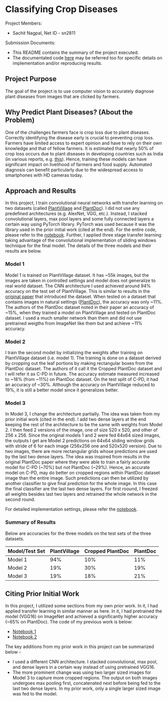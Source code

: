 # Classifying Crop Diseases

Project Members: 
- Sachit Nagpal, Net ID - sn2811


Submission Documents: 
- This README contains the summary of the project executed. 
- The documentated code [here](https://colab.research.google.com/drive/1jn06snZBrHpb07EQFON3Dx3hzQfXbjjg?usp=sharing) may be referred too for specific details on implementation and/or reproducing results. 

## Project Purpose
The goal of the project is to use computer vision to accurately diagnose plant diseases from images that are clicked by farmers.

## Why Predict Plant Diseases? (About the Problem)
One of the challenges farmers face is crop loss due to plant diseases. Correctly identifying the disease early is crucial to preventing crop loss. Farmers have limited access to expert opinion and have to rely on their own knowledge and that of fellow farmers. It is estimated that nearly 50% of crop loss occurs due to plant diseases in developing countries such as India (in various reports, e.g. [this](https://pubmed.ncbi.nlm.nih.gov/24535397/)). Hence, training these models can have significant impact on livelihood of farmers and food supply. Automated diagnosis can benefit particularly due to the widespread access to smartphones with HD cameras today. 

## Approach and Results
In this project, I train convolutional neural networks with transfer learning on two datasets (called [PlantVillage](https://arxiv.org/abs/1604.03169) and [PlantDoc](https://arxiv.org/abs/1911.10317)). I did not use any predefined architectures (e.g. AlexNet, VGG, etc.). Instead, I stacked convolutional layers, max pool layers and some fully connected layers a certain way using PyTorch library. PyTorch was used because it was the library used in the prior initial work (cited at the end). For the entire code, please refer to the [notebook](https://colab.research.google.com/drive/1jn06snZBrHpb07EQFON3Dx3hzQfXbjjg?usp=sharing). Further, I applied three stage transfer learning taking advantage of the convolutional implementation of sliding windows technique for the final model. The details of the three models and their results are below.

### Model 1
Model 1 is trained on PlantVillage dataset. It has ~55k images, but the images are taken in controlled settings and model does not generalize to real world dataset.
The CNN architecture I used achieved around 94% accuracy on the test set of PlantVillage. 
This is similar to results in the [original paper](https://arxiv.org/abs/1604.03169) 
that introduced the dataset. When tested on a dataset that contains images in natural settings ([PlantDoc]([PlantDoc](https://arxiv.org/abs/1911.10317))), the accuracy was only ~11%.
The authors of the PlantDoc dataset noted in their paper an accuracy of ~15%, when they trained a model on PlantVillage and tested on PlantDoc dataset. I used a much smaller network than them and did not use pretrained weigths from ImageNet like them but and achieve ~11% accuracy.  

### Model 2
I train the second model by initializing the weights after training on PlantVillage dataset (i.e. model 1). The training is done on a dataset derived by cropping out the leaf portions by making rectangular boxes from the PlantDoc dataset. The authors of it call it the Cropped PlantDoc dataset and I will refer it as C-PD in future. The accuracy estimate measured increased to ~18% (from ~11%) on PlantDoc dataset. On the test split of C-PD, it had an accuracy of ~30%. Although the accuracy on PlantVillage reduced to 19%, it is still a better model since it generalizes better. 

### Model 3
In Model 3, I change the architecture partially. The idea was taken from my prior initial work (cited in the end). I add two dense layers at the end keeping the rest of the architecture to be the same with weights from Model 2. I then feed 2 versions of the image, one of size 520 x 520, and other of 256 x 256. Since the original models 1 and 2 were fed 64x64 sized images, the outputs I get are Model 2 predictions on 64x64 sliding window grids with stride of 6 for each image (256x256 one and 520x520 version). Due to two images, there are more rectangular grids whose predictions are used by the last two dense layers. The idea was inspired from results in the original PlantDoc paper where they were able to train a fairly accurate model for C-PD (~70%) but not PlantDoc (~29%). Hence, an accurate model on C-PD, may do better on cropped regions within PlantDoc dataset image than the entire image. Such predictions can then be utilized by another classifier to give final prediction for the whole image. In this case the final classifier are the last two dense layers. For first roound, I freezed all weights besides last two layers and retrained the whole network in the second round.

For detailed implementation settings, please refer the [notebook](https://colab.research.google.com/drive/1jn06snZBrHpb07EQFON3Dx3hzQfXbjjg?usp=sharing).

### Summary of Results
Below are accuracies for the three models on the test sets of the three datasets.  

|Model/Test Set  | PlantVillage  | Cropped PlantDoc  | PlantDoc |
|---|---|---|---|
|Model 1    | 94%  | 10% | 11% |
|Model 2    | 19%  | 30% | 19% |
|Model 3    | 19%  | 18% | 21% |

## Citing Prior Initial Work
In this project, I utilized some sections from my own prior work. In it, I had applied transfer learning in similar manner as here. In it, I had pretrained the model (VGG16) on ImageNet and achieved a significantly higher accuracy (~65% on PlantDoc). The code of my previous work is below:

- [Notebook 1](https://colab.research.google.com/drive/1oZXhQ0Hb7GdWOSW3NURywuevBNyAY-Yd?usp=sharing) 
- [Notebook 2](https://colab.research.google.com/drive/1I_uCu340A-RVZJwIn2rleWFjVinG6Yyq?usp=sharing)

The key additions from my prior work in this project can be summarized below - 

- I used a different CNN architecture. I stacked convolutional, max pool, and dense layers in a certain way instead of using pretrained VGG16. 
- The more prominent change was using two larger sized images for Model 3 to capture more cropped regions. The output on both images undergoes max pooling first, concatenated next before being fed to the last two dense layers. In my prior work, only a single larger sized image was fed to the model. 
   
